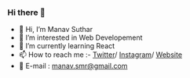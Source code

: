 ### Hi there 👋

- 👋 Hi, I’m Manav Suthar
- 👀 I’m interested in Web Developement
- 🌱 I’m currently learning React
- 📫 How to reach me :- [Twitter](https://twitter.com/RozzoMozzo)/ [Instagram](https://www.instagram.com/m4n4vrex/)/ [Website]()
- 📩 E-mail : manav.smr@gmail.com
